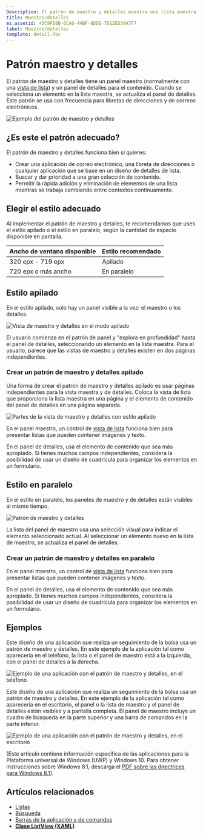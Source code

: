 ```yaml
---
Description: El patrón de maestro y detalles muestra una lista maestra y los detalles del elemento seleccionado actual. Este patrón se usa con frecuencia en listas de correo electrónico y de contactos y con libretas de direcciones.
title: Maestro/detalles
ms.assetid: 45C9FE8B-ECA6-44BF-8DDE-7D12ED34A7F7
label: Maestro/detalles
template: detail.hbs
---
```

# Patrón maestro y detalles

El patrón de maestro y detalles tiene un panel maestro (normalmente con una [vista de lista](lists.md)) y un panel de detalles para el contenido. Cuando se selecciona un elemento en la lista maestra, se actualiza el panel de detalles. Este patrón se usa con frecuencia para libretas de direcciones y de correos electrónicos.

![Ejemplo del patrón de maestro y detalles](images/HIGSecOne_MasterDetail.png)

## ¿Es este el patrón adecuado?

El patrón de maestro y detalles funciona bien si quieres:

-   Crear una aplicación de correo electrónico, una libreta de direcciones o cualquier aplicación que se base en un diseño de detalles de lista.
-   Buscar y dar prioridad a una gran colección de contenido.
-   Permitir la rápida adición y eliminación de elementos de una lista mientras se trabaja cambiando entre contextos continuamente.

## Elegir el estilo adecuado

Al implementar el patrón de maestro y detalles, te recomendamos que uses el estilo apilado o el estilo en paralelo, según la cantidad de espacio disponible en pantalla.

| Ancho de ventana disponible | Estilo recomendado |
|------------------------|-------------------|
| 320 epx - 719 epx        | Apilado           |
| 720 epx o más ancho       | En paralelo      |

 
## Estilo apilado

En el estilo apilado, solo hay un panel visible a la vez: el maestro o los detalles.

![Vista de maestro y detalles en el modo apilado](images/patterns-md-stacked.png)

El usuario comienza en el patrón de panel y "explora en profundidad" hasta el panel de detalles, seleccionando un elemento en la lista maestra. Para el usuario, parece que las vistas de maestro y detalles existen en dos páginas independientes.

### Crear un patrón de maestro y detalles apilado

Una forma de crear el patrón de maestro y detalles apilado es usar páginas independientes para la vista maestra y de detalles. Coloca la vista de lista que proporciona la lista maestra en una página y el elemento de contenido del panel de detalles en una página separada.

![Partes de la vista de maestro y detalles con estilo apilado](images/patterns-md-stacked-parts.png)

En el panel maestro, un control de [vista de lista](lists.md) funciona bien para presentar listas que pueden contener imágenes y texto.

En el panel de detalles, usa el elemento de contenido que sea más apropiado. Si tienes muchos campos independientes, considera la posibilidad de usar un diseño de cuadrícula para organizar los elementos en un formulario.

## Estilo en paralelo

En el estilo en paralelo, los paneles de maestro y de detalles están visibles al mismo tiempo.

![Patrón de maestro y detalles](images/patterns-masterdetail-400x227.png)

La lista del panel de maestro usa una selección visual para indicar el elemento seleccionado actual. Al seleccionar un elemento nuevo en la lista de maestro, se actualiza el panel de detalles.

### Crear un patrón de maestro y detalles en paralelo

En el panel maestro, un control de [vista de lista](lists.md) funciona bien para presentar listas que pueden contener imágenes y texto.

En el panel de detalles, usa el elemento de contenido que sea más apropiado. Si tienes muchos campos independientes, considera la posibilidad de usar un diseño de cuadrícula para organizar los elementos en un formulario.

## Ejemplos

Este diseño de una aplicación que realiza un seguimiento de la bolsa usa un patrón de maestro y detalles. En este ejemplo de la aplicación tal como aparecería en el teléfono, la lista o el panel de maestro está a la izquierda, con el panel de detalles a la derecha.

![Ejemplo de una aplicación con el patrón de maestro y detalles, en el teléfono](images/uap-finance-phone-masterdetails-600.png)

Este diseño de una aplicación que realiza un seguimiento de la bolsa usa un patrón de maestro y detalles. En este ejemplo de la aplicación tal como aparecería en el escritorio, el panel o la lista de maestro y el panel de detalles están visibles y a pantalla completa. El panel de maestro incluye un cuadro de búsqueda en la parte superior y una barra de comandos en la parte inferior.

![Ejemplo de una aplicación con el patrón de maestro y detalles, en el escritorio](images/uap-finance-desktop700.png)

\[Este artículo contiene información específica de las aplicaciones para la Plataforma universal de Windows (UWP) y Windows 10. Para obtener instrucciones sobre Windows 8.1, descarga el [PDF sobre las directrices para Windows 8.1](https://go.microsoft.com/fwlink/p/?linkid=258743)\].

## Artículos relacionados

- [Listas](lists.md)
- [Búsqueda](search.md)
- [Barras de la aplicación y de comandos](app-bars.md)
- [**Clase ListView (XAML)**](https://msdn.microsoft.com/library/windows/apps/br242878)


<!--HONumber=Mar16_HO1-->


